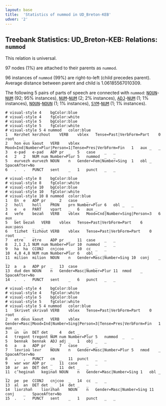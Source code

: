 ```yaml
---
layout: base
title:  'Statistics of nummod in UD_Breton-KEB'
udver: '2'
---
```


## Treebank Statistics: UD_Breton-KEB: Relations: `nummod`

This relation is universal.

97 nodes (1%) are attached to their parents as `nummod`.

96 instances of `nummod` (99%) are right-to-left (child precedes parent).
Average distance between parent and child is 1.06185567010309.

The following 5 pairs of parts of speech are connected with `nummod`: <tt><a href="br_keb-pos-NOUN.html">NOUN</a></tt>-<tt><a href="br_keb-pos-NUM.html">NUM</a></tt> (92; 95% instances), <tt><a href="br_keb-pos-NUM.html">NUM</a></tt>-<tt><a href="br_keb-pos-NUM.html">NUM</a></tt> (2; 2% instances), <tt><a href="br_keb-pos-ADJ.html">ADJ</a></tt>-<tt><a href="br_keb-pos-NUM.html">NUM</a></tt> (1; 1% instances), <tt><a href="br_keb-pos-NOUN.html">NOUN</a></tt>-<tt><a href="br_keb-pos-NOUN.html">NOUN</a></tt> (1; 1% instances), <tt><a href="br_keb-pos-SYM.html">SYM</a></tt>-<tt><a href="br_keb-pos-NUM.html">NUM</a></tt> (1; 1% instances).


~~~ conllu
# visual-style 4	bgColor:blue
# visual-style 4	fgColor:white
# visual-style 5	bgColor:blue
# visual-style 5	fgColor:white
# visual-style 5 4 nummod	color:blue
1	Kerzhet	kerzhout	VERB	vblex	Tense=Past|VerbForm=Part	0	root	_	_
2	hon eus	kaout	VERB	vblex	Mood=Ind|Number=Plur|Person=1|Tense=Pres|VerbForm=Fin	1	aux	_	_
3	e-pad	e-pad	ADP	pr	_	5	case	_	_
4	2	2	NUM	num	Number=Plur	5	nummod	_	_
5	eurvezh	eurvezh	NOUN	n	Gender=Fem|Number=Sing	1	obl	_	SpaceAfter=No
6	.	.	PUNCT	sent	_	1	punct	_	_

~~~


~~~ conllu
# visual-style 8	bgColor:blue
# visual-style 8	fgColor:white
# visual-style 10	bgColor:blue
# visual-style 10	fgColor:white
# visual-style 10 8 nummod	color:blue
1	En	e	ADP	pr	_	2	case	_	_
2	holl	holl	PRON	prn	Number=Plur	6	obl	_	_
3	e	e	PART	vpart	_	6	aux	_	_
4	vefe	bezañ	VERB	vblex	Mood=Cnd|Number=Sing|Person=3	6	aux	_	_
5	bet	bezañ	VERB	vblex	Tense=Past|VerbForm=Part	6	aux:pass	_	_
6	tizhet	tizhout	VERB	vblex	Tense=Past|VerbForm=Part	0	root	_	_
7	etre	etre	ADP	pr	_	11	case	_	_
8	2,1	2,1	NUM	num	Number=Plur	10	nummod	_	_
9	ha	ha	CCONJ	cnjcoo	_	10	cc	_	_
10	4,8	4,8	NUM	num	Number=Plur	6	obl	_	_
11	milion	milion	NOUN	n	Gender=Masc|Number=Sing	10	conj	_	_
12	a	a	ADP	pr	_	13	case	_	_
13	dud	den	NOUN	n	Gender=Masc|Number=Plur	11	nmod	_	SpaceAfter=No
14	.	.	PUNCT	sent	_	6	punct	_	_

~~~


~~~ conllu
# visual-style 4	bgColor:blue
# visual-style 4	fgColor:white
# visual-style 5	bgColor:blue
# visual-style 5	fgColor:white
# visual-style 5 4 nummod	color:blue
1	Skrivet	skrivañ	VERB	vblex	Tense=Past|VerbForm=Part	0	root	_	_
2	en deus	kaout	VERB	vblex	Gender=Masc|Mood=Ind|Number=Sing|Person=3|Tense=Pres|VerbForm=Fin	1	aux	_	_
3	un	un	DET	det	_	4	det	_	_
4	tregont	tregont	NUM	num	Number=Plur	5	nummod	_	_
5	bennak	bennak	ADJ	adj	_	1	obj	_	_
6	a	a	ADP	pr	_	7	case	_	_
7	levrioù	levr	NOUN	n	Gender=Masc|Number=Plur	5	nmod	_	SpaceAfter=No
8	,	,	PUNCT	cm	_	11	punct	_	_
9	war	war	ADP	pr	_	11	case	_	_
10	ar	an	DET	det	_	11	det	_	_
11	c’heginañ	keginañ	NOUN	n	Gender=Masc|Number=Sing	1	obl	_	_
12	pe	pe	CCONJ	cnjcoo	_	14	cc	_	_
13	al	an	DET	det	_	14	det	_	_
14	liorzhañ	liorzhañ	NOUN	n	Gender=Masc|Number=Sing	11	conj	_	SpaceAfter=No
15	.	.	PUNCT	sent	_	1	punct	_	_

~~~


